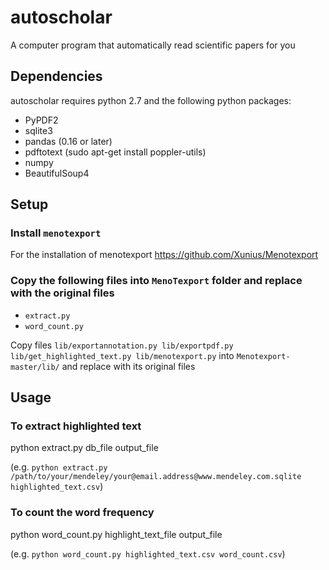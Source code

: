 # autoscholar
A computer program that automatically read scientific papers for you

## Dependencies

autoscholar requires python 2.7 and the following python packages:

- PyPDF2
- sqlite3
- pandas (0.16 or later)
- pdftotext (sudo apt-get install poppler-utils)
- numpy
- BeautifulSoup4

## Setup

### Install `menotexport`

For the installation of menotexport https://github.com/Xunius/Menotexport

### Copy the following files into `MenoTexport` folder and replace with the original files

- `extract.py`
- `word_count.py` 

Copy files `lib/exportannotation.py lib/exportpdf.py lib/get_highlighted_text.py lib/menotexport.py` into `Menotexport-master/lib/`
and replace with its original files

## Usage

### To extract highlighted text

python extract.py db_file output_file 

(e.g. `python extract.py /path/to/your/mendeley/your@email.address@www.mendeley.com.sqlite highlighted_text.csv`)

### To count the word frequency

python word_count.py highlight_text_file output_file

(e.g. `python word_count.py highlighted_text.csv word_count.csv`)
